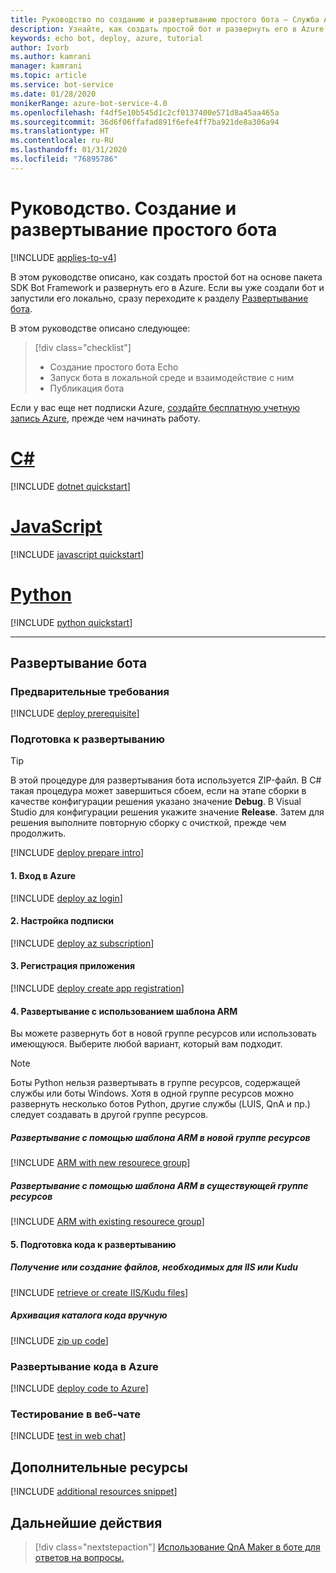 ```yaml
---
title: Руководство по созданию и развертыванию простого бота — Служба Azure Bot
description: Узнайте, как создать простой бот и развернуть его в Azure.
keywords: echo bot, deploy, azure, tutorial
author: Ivorb
ms.author: kamrani
manager: kamrani
ms.topic: article
ms.service: bot-service
ms.date: 01/28/2020
monikerRange: azure-bot-service-4.0
ms.openlocfilehash: f4df5e10b545d1c2cf0137400e571d8a45aa465a
ms.sourcegitcommit: 36d6f06ffafad891f6efe4ff7ba921de8a306a94
ms.translationtype: HT
ms.contentlocale: ru-RU
ms.lasthandoff: 01/31/2020
ms.locfileid: "76895786"
---
```

# <a name="tutorial-create-and-deploy-a-basic-bot"></a>Руководство. Создание и развертывание простого бота

[!INCLUDE [applies-to-v4](../includes/applies-to.md)]

В этом руководстве описано, как создать простой бот на основе пакета SDK Bot Framework и развернуть его в Azure. Если вы уже создали бот и запустили его локально, сразу переходите к разделу [Развертывание бота](#deploy-your-bot).

В этом руководстве описано следующее:

> [!div class="checklist"]
> * Создание простого бота Echo
> * Запуск бота в локальной среде и взаимодействие с ним
> * Публикация бота

Если у вас еще нет подписки Azure, [создайте бесплатную учетную запись Azure](https://azure.microsoft.com/free/?WT.mc_id=A261C142F), прежде чем начинать работу.

# <a name="ctabcsharp"></a>[C#](#tab/csharp)

[!INCLUDE [dotnet quickstart](~/includes/quickstart-dotnet.md)]

# <a name="javascripttabjavascript"></a>[JavaScript](#tab/javascript)

[!INCLUDE [javascript quickstart](~/includes/quickstart-javascript.md)]

# <a name="pythontabpython"></a>[Python](#tab/python)

[!INCLUDE [python quickstart](~/includes/quickstart-python.md)]

---

## <a name="deploy-your-bot"></a>Развертывание бота

### <a name="prerequisites"></a>Предварительные требования
[!INCLUDE [deploy prerequisite](~/includes/deploy/snippet-prerequisite.md)]

### <a name="prepare-for-deployment"></a>Подготовка к развертыванию

> [!TIP]
> В этой процедуре для развертывания бота используется ZIP-файл. В C# такая процедура может завершиться сбоем, если на этапе сборки в качестве конфигурации решения указано значение **Debug**.
> В Visual Studio для конфигурации решения укажите значение **Release**. Затем для решения выполните повторную сборку с очисткой, прежде чем продолжить.

[!INCLUDE [deploy prepare intro](~/includes/deploy/snippet-prepare-deploy-intro.md)]

#### <a name="1-login-to-azure"></a>1. Вход в Azure
[!INCLUDE [deploy az login](~/includes/deploy/snippet-az-login.md)]

#### <a name="2-set-the-subscription"></a>2. Настройка подписки
[!INCLUDE [deploy az subscription](~/includes/deploy/snippet-az-set-subscription.md)]

#### <a name="3-create-an-app-registration"></a>3. Регистрация приложения
[!INCLUDE [deploy create app registration](~/includes/deploy/snippet-create-app-registration.md)]

#### <a name="4-deploy-via-arm-template"></a>4. Развертывание с использованием шаблона ARM
Вы можете развернуть бот в новой группе ресурсов или использовать имеющуюся. Выберите любой вариант, который вам подходит.

> [!NOTE]
> Боты Python нельзя развертывать в группе ресурсов, содержащей службы или боты Windows.  Хотя в одной группе ресурсов можно развернуть несколько ботов Python, другие службы (LUIS, QnA и пр.) следует создавать в другой группе ресурсов.
>

##### <a name="deploy-via-arm-template-with-new-resource-group"></a>**Развертывание с помощью шаблона ARM в новой группе ресурсов**
[!INCLUDE [ARM with new resourece group](~/includes/deploy/snippet-ARM-new-resource-group.md)]

##### <a name="deploy-via-arm-template-with-existing-resource-group"></a>**Развертывание с помощью шаблона ARM в существующей группе ресурсов**
[!INCLUDE [ARM with existing resourece group](~/includes/deploy/snippet-ARM-existing-resource-group.md)]

#### <a name="5-prepare-your-code-for-deployment"></a>5. Подготовка кода к развертыванию
##### <a name="retrieve-or-create-necessary-iiskudu-files"></a>**Получение или создание файлов, необходимых для IIS или Kudu**
[!INCLUDE [retrieve or create IIS/Kudu files](~/includes/deploy/snippet-IIS-Kudu-files.md)]

##### <a name="zip-up-the-code-directory-manually"></a>**Архивация каталога кода вручную**
[!INCLUDE [zip up code](~/includes/deploy/snippet-zip-code.md)]

### <a name="deploy-code-to-azure"></a>Развертывание кода в Azure
[!INCLUDE [deploy code to Azure](~/includes/deploy/snippet-deploy-code-to-az.md)]

### <a name="test-in-web-chat"></a>Тестирование в веб-чате
[!INCLUDE [test in web chat](~/includes/deploy/snippet-test-in-web-chat.md)]

## <a name="additional-resources"></a>Дополнительные ресурсы

[!INCLUDE [additional resources snippet](~/includes/deploy/snippet-additional-resources.md)]

## <a name="next-steps"></a>Дальнейшие действия
> [!div class="nextstepaction"]
> [Использование QnA Maker в боте для ответов на вопросы.](bot-builder-tutorial-add-qna.md)
